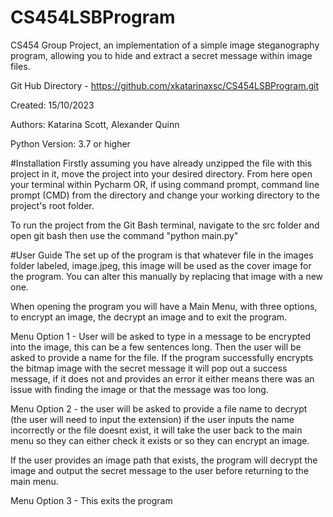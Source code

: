 # CS454LSBProgram
CS454 Group Project, an implementation of a simple image steganography 
program, allowing you to hide and extract a secret message within image files.

Git Hub Directory - https://github.com/xkatarinaxsc/CS454LSBProgram.git

Created: 15/10/2023

Authors: Katarina Scott, Alexander Quinn

Python Version: 3.7 or higher

#Installation
Firstly assuming you have already unzipped the file with this project in it,
move the project into your desired directory. From here open your terminal within Pycharm 
OR, if using command prompt, command line prompt (CMD) from the directory and change your 
working directory to the project's root folder. 

To run the project from the Git Bash terminal, navigate to the src folder and open git bash
then use the command "python main.py"


#User Guide 
The set up of the program is that whatever file in the images folder labeled, 
image.jpeg, this image will be used as the cover image for the program. You can 
alter this manually by replacing that image with a new one. 

When opening the program you will have a Main Menu, with three options, to encrypt an 
image, the decrypt an image and to exit the program. 

Menu Option 1 - User will be asked to type in a message to be encrypted into the image, this can 
be a few sentences long. Then the user will be asked to provide a name for the file. If the 
program successfully encrypts the bitmap image with the secret message it will pop out a success
message, if it does not and provides an error it either means there was an issue with 
finding the image or that the message was too long. 

Menu Option 2 - the user will be asked to provide a file name to decrypt (the user will need to
input the extension) if the user inputs the name incorrectly or the file doesnt exist, it will
take the user back to the main menu so they can either check it exists or so they can encrypt an image.

If the user provides an image path that exists, the program will decrypt the image and output 
the secret message to the user before returning to the main menu. 

Menu Option 3 - This exits the program 
